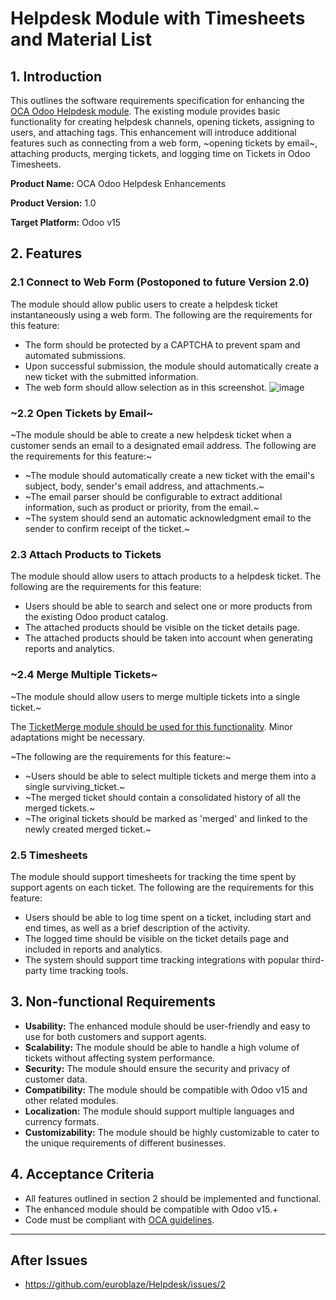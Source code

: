 
# Helpdesk Module with Timesheets and Material List

## 1. Introduction
This outlines the software requirements specification for enhancing the [OCA Odoo Helpdesk module](https://github.com/OCA/helpdesk). 
The existing module provides basic functionality for creating helpdesk channels, opening tickets, assigning to users, and attaching tags. 
This enhancement will introduce additional features such as connecting from a web form, ~opening tickets by email~, attaching products, merging tickets, and logging time on Tickets in Odoo Timesheets.

**Product Name:** OCA Odoo Helpdesk Enhancements

**Product Version:** 1.0

**Target Platform:** Odoo v15

## 2. Features

### 2.1 Connect to Web Form (**Postoponed to future Version 2.0**)

The module should allow public users to create a helpdesk ticket instantaneously using a web form. 
The following are the requirements for this feature:

- The form should be protected by a CAPTCHA to prevent spam and automated submissions.
- Upon successful submission, the module should automatically create a new ticket with the submitted information.
- The web form should allow selection as in this screenshot.
![image](https://user-images.githubusercontent.com/7826363/233783295-3df5a4f9-5ce7-47ca-8f84-a55c9cd5d57a.png)


### ~2.2 Open Tickets by Email~
~The module should be able to create a new helpdesk ticket when a customer sends an email to a designated email address. 
The following are the requirements for this feature:~

- ~The module should automatically create a new ticket with the email's subject, body, sender's email address, and attachments.~
- ~The email parser should be configurable to extract additional information, such as product or priority, from the email.~
- ~The system should send an automatic acknowledgment email to the sender to confirm receipt of the ticket.~

### 2.3 Attach Products to Tickets
The module should allow users to attach products to a helpdesk ticket. The following are the requirements for this feature:

- Users should be able to search and select one or more products from the existing Odoo product catalog.
- The attached products should be visible on the ticket details page.
- The attached products should be taken into account when generating reports and analytics.

### ~2.4 Merge Multiple Tickets~
~The module should allow users to merge multiple tickets into a single ticket.~

The [TicketMerge module should be used for this functionality](https://github.com/euroblaze/TicketMerge). 
Minor adaptations might be necessary.

~The following are the requirements for this feature:~

- ~Users should be able to select multiple tickets and merge them into a single surviving_ticket.~
- ~The merged ticket should contain a consolidated history of all the merged tickets.~
- ~The original tickets should be marked as 'merged' and linked to the newly created merged ticket.~

### 2.5 Timesheets
The module should support timesheets for tracking the time spent by support agents on each ticket. 
The following are the requirements for this feature:

- Users should be able to log time spent on a ticket, including start and end times, as well as a brief description of the activity.
- The logged time should be visible on the ticket details page and included in reports and analytics.
- The system should support time tracking integrations with popular third-party time tracking tools.

## 3. Non-functional Requirements

- **Usability:** The enhanced module should be user-friendly and easy to use for both customers and support agents.
- **Scalability:** The module should be able to handle a high volume of tickets without affecting system performance.
- **Security:** The module should ensure the security and privacy of customer data.
- **Compatibility:** The module should be compatible with Odoo v15 and other related modules.
- **Localization:** The module should support multiple languages and currency formats.
- **Customizability:** The module should be highly customizable to cater to the unique requirements of different businesses.

## 4. Acceptance Criteria

- All features outlined in section 2 should be implemented and functional.
- The enhanced module should be compatible with Odoo v15.+
- Code must be compliant with [OCA guidelines](https://github.com/OCA/odoo-community.org/blob/master/website/Contribution/CONTRIBUTING.rst).

---
## After Issues

- https://github.com/euroblaze/Helpdesk/issues/2
